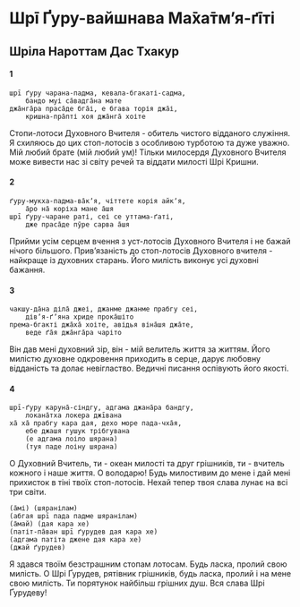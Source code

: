 # Шрī Ґуру-вайшнава Ма̄ха̄тмʼя-ґīті

## Шріла Нароттам Дас Тхакур

#### 1

    шрī ґуру чарана-падма, кевала-бгакаті-садма, 
        бандо муі са̄вадга̄на мате
    джа̄нга̄ра праса̄де бга̄і, е бгава торія джа̄і, 
        кришна-пра̄пті хоя джа̄нга̄ хоіте

Стопи-лотоси Духовного Вчителя - обитель чистого відданого служіння. Я схиляюсь до цих стоп-лотосів з особливою турботою та дуже уважно. Мій любий брате (мій любий ум)! Тільки милосердя Духовного Вчителя може вивести нас зі світу речей та віддати милості Шрі Кришни.

#### 2

    ґуру-мукха-падма-ва̄кʼя, чіттете корія айкʼя, 
        а̄ро на̄ коріха мане а̄шя
    шрī ґуру-чаране раті, сеі се уттама-ґаті, 
        дже праса̄де пӯре сарва а̄шя

Прийми усім серцем вчення з уст-лотосів Духовного Вчителя і не бажай нічого більшого. Привʼязаність до стоп-лотосів Духовного вчителя - найкраще із духовних старань. Його милість виконує усі духовні бажання.

#### 3

    чакшу-да̄на діла̄ джеі, джанме джанме прабгу сеі, 
        дівʼя-ґʼяна хриде прока̄шіто
    према-бгакті джа̄ха̄ хоіте, авідья віна̄шя джа̄те, 
        веде ґа̄я джа̄нга̄ра чаріто

Він дав мені духовний зір, він - мій велитель життя за життям. Його милістю духовне одкровення приходить в серце, дарує любовну відданість та долає невігластво. Ведичні писання оспівують його якості.

#### 4

    шрī-ґуру каруна̄-сіндгу, адгама джана̄ра бандгу, 
        локана̄тха локера джīвана
    ха̄ ха̄ прабгу кара дая, дехо море пада-чха̄я, 
        ебе джашя гушук трібгувана
        (е адгама лоіло шярана)
        (туя паде лоіну шярана)

О Духовний Вчитель, ти - океан милості та друг грішників, ти - вчитель кожного і наше життя. О володарю! Будь милостивим до мене і дай мені прихисток в тіні твоїх стоп-лотосів. Нехай тепер твоя слава лунає на всі три світи.

    (а̄мі) (шяранілам)
    (абгая шрī пада падме шяранілам)
    (а̄май) (дая кара хе)
    (патіт-па̄ван шрī ґурудев дая кара хе)
    (адгама патіта джене дая кара хе)
    (джай ґурудев)

Я здався твоїм безстрашним стопам лотосам. Будь ласка, пролий свою милість. О Шрі Ґурудев, рятівник грішників, будь ласка, пролий і на мене свою милість. Ти порятунок найбільш грішних душ. Вся слава Шрі Ґурудеву!